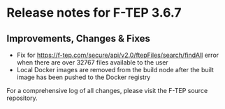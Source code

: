 # Release notes for F-TEP 3.6.7

## Improvements, Changes &amp; Fixes

* Fix for https://f-tep.com/secure/api/v2.0/ftepFiles/search/findAll error when 
 there are over 32767 files available to the user
* Local Docker images are removed from the build node after the built image has 
 been pushed to the Docker registry

For a comprehensive log of all changes, please visit the F-TEP source
repository.
